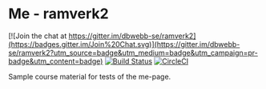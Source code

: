 Me - ramverk2
========================

[![Join the chat at https://gitter.im/dbwebb-se/ramverk2](https://badges.gitter.im/Join%20Chat.svg)](https://gitter.im/dbwebb-se/ramverk2?utm_source=badge&utm_medium=badge&utm_campaign=pr-badge&utm_content=badge)
[![Build Status](https://travis-ci.org/mosbth/ramverk2-me.svg?branch=master)](https://travis-ci.org/mosbth/ramverk2-me)
[![CircleCI](https://circleci.com/gh/mosbth/ramverk2-me.svg?style=svg)](https://circleci.com/gh/mosbth/ramverk2-me)

Sample course material for tests of the me-page.
